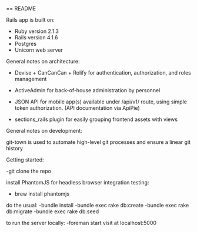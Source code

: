 == README

Rails app is built on:

- Ruby version 2.1.3
- Rails version 4.1.6
- Postgres
- Unicorn web server


General notes on architecture:

- Devise + CanCanCan + Rolify for authentication, authorization, and roles management

- ActiveAdmin for back-of-house administration by personnel

- JSON API for mobile app(s) available under /api/v1/ route, using simple token authorization. (API documentation via ApiPie)

- sections_rails plugin for easily grouping frontend assets with views


General notes on development:

git-town is used to automate high-level git processes and ensure a linear git history


Getting started:

-git clone 
  the repo

install PhantomJS for headless browser integration testing: 
- brew install phantomjs

do the usual:
-bundle install
-bundle exec rake db:create
-bundle exec rake db:migrate
-bundle exec rake db:seed
  
  to run the server locally: 
  -foreman start 
  visit at localhost:5000
